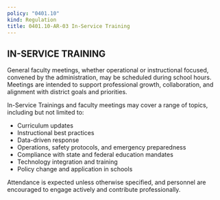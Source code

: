 ```yaml
---
policy: "0401.10"
kind: Regulation
title: 0401.10-AR-03 In-Service Training
---
```


## IN-SERVICE TRAINING

General faculty meetings, whether operational or instructional focused, convened by the administration, may be scheduled during school hours. Meetings are intended to support professional growth, collaboration, and alignment with district goals and priorities.

In-Service Trainings and faculty meetings may cover a range of topics, including but not limited to:
- Curriculum updates 
- Instructional best practices
- Data-driven response
- Operations, safety protocols, and emergency preparedness
- Compliance with state and federal education mandates
- Technology integration and training
- Policy change and application in schools

Attendance is expected unless otherwise specified, and personnel are encouraged to engage actively and contribute professionally. 